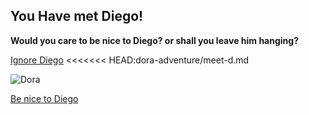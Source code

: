 ## You Have met Diego!
**Would you care to be nice to Diego? or shall you leave him hanging?**


[Ignore Diego](find-swip.md)
<<<<<<< HEAD:dora-adventure/meet-d.md




![Dora](https://images.app.goo.gl/3WWRdCuZ5hWVV1o9A)

[Be nice to Diego](go-parade.md)